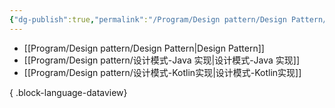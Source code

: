 ```yaml
---
{"dg-publish":true,"permalink":"/Program/Design pattern/Design Pattern/","noteIcon":""}
---
```



- [[Program/Design pattern/Design Pattern\|Design Pattern]]
- [[Program/Design pattern/设计模式-Java 实现\|设计模式-Java 实现]]
- [[Program/Design pattern/设计模式-Kotlin实现\|设计模式-Kotlin实现]]

{ .block-language-dataview}